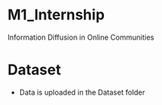 # M1_Internship
Information Diffusion in Online Communities

# Dataset 
* Data is uploaded in the Dataset folder

